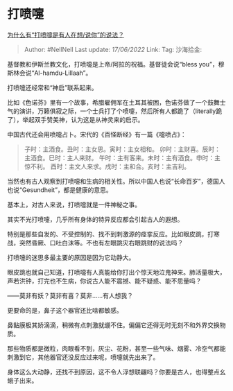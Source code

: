 # 打喷嚏
[为什么有“打喷嚏是有人在想/说你”的说法？](https://www.zhihu.com/question/537011630/answer/2523618739)

> Author: #NellNell
> Last update: *17/06/2022*
> Link:
> Tag:
> 沙海拾金:

基督教和伊斯兰教文化，打喷嚏是上帝/阿拉的祝福。基督徒会说“bless you”，穆斯林会说“Al-hamdu-Lillaah”。

打喷嚏还经常和“神启”联系起来。

比如《色诺芬》里有一个故事，希腊雇佣军在土耳其被困，色诺芬做了一个鼓舞士气的演讲，万籁俱寂之际，一个士兵打了个喷嚏，然后所有人都跪了（literally跪了），举起双手赞美神，认为这是从神灵来的启示。

中国古代还会用喷嚏占卜。宋代的《百怪断经》有一篇《嚏喷占》：

> 子时：主酒食。丑时：主女思。寅时：主女相和。
> 卯时：主财喜。辰时：主酒食。巳时：主人来财。
> 午时：主有客来。未时：主有酒食。申时：主惊不利。
> 酉时：主文人来求。戌时：主和合。亥时：主吉利。

当然也有古人观察到打喷嚏和生病的相关性。所以中国人也说“长命百岁”，德国人也说“Gesundheit”，都是健康的意思。

基本上，对古人来说，打喷嚏就是一件神秘之事。

其实不光打喷嚏，几乎所有身体的特异反应都会引起古人的遐想。

特别是那些自发的、不受控制的、找不到刺激源的痉挛反应。比如眼皮跳，打寒战，突然昏厥、口吐白沫等。不也有左眼跳灾右眼跳财的说法吗？

打喷嚏的迷思多最主要的原因是因为它动静大。

眼皮跳也就自己知道，打喷嚏有人真能给你打出个惊天地泣鬼神来。肺活量极大，声若洪钟，打完也不生病，你说古人能不震撼、能不疑惑、能不思量吗？

——莫非有妖？莫非有喜？莫非……有人想我？

更要命的是，鼻子这个器官还比啥都敏感。

鼻黏膜极其娇滴滴，稍微有点刺激就绷不住。偏偏它还得无时无刻不和外界交换物质。

那些物质都是微粒，肉眼看不到，灰尘、花粉，甚至一些气味、烟雾、冷空气都能刺激到它，其他器官还没反应过来呢，喷嚏就先出来了。

身体这么大动静，还找不到原因，这不令人浮想联翩吗？你要是古人，也得整点幺蛾子出来。

